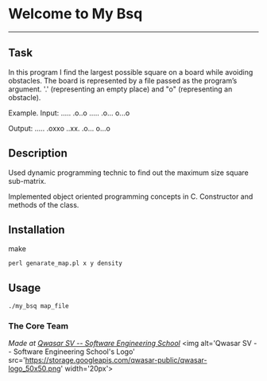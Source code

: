 # Welcome to My Bsq
***

## Task
In this program I find the largest possible square on a board while avoiding obstacles. 
The board is represented by a file passed as the program’s argument.
'.' (representing an empty place) and "o" (representing an obstacle).

Example.
Input:
.....
.o..o
.....
.o...
o...o

Output:
.....
.oxxo
..xx.
.o...
o...o

## Description
Used dynamic programming technic to find out the maximum size square sub-matrix.

Implemented object oriented programming concepts in C. Constructor and methods of the class.

## Installation
make

```
perl genarate_map.pl x y density
```
## Usage
```
./my_bsq map_file
```

### The Core Team


<span><i>Made at <a href='https://qwasar.io'>Qwasar SV -- Software Engineering School</a></i></span>
<span><img alt='Qwasar SV -- Software Engineering School's Logo' src='https://storage.googleapis.com/qwasar-public/qwasar-logo_50x50.png' width='20px'></span>
